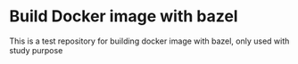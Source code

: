 # Build Docker image with bazel

This is a test repository for building docker image with bazel, only used with study purpose
